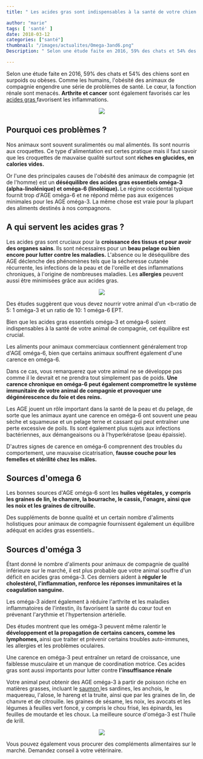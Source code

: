 ```yaml
---
title: " Les acides gras sont indispensables à la santé de votre chien !    "

author: "marie"
tags: [ 'santé' ]
date: 2018-03-12
categories: ["santé"]
thumbnail: "/images/actualites/Omega-3and6.png"
Description: " Selon une étude faite en 2016, 59% des chats et 54% des chiens sont en surpoids ou obèses. Comme les humains, l'obésité des animaux de compagnie engendre une série de problèmes de santé. Le cœur, la fonction rénale sont menacés."

---
```

Selon une étude faite en 2016, 59% des chats et 54% des chiens sont en surpoids ou obèses. Comme les humains, l'obésité des animaux de compagnie engendre une série de problèmes de santé. Le cœur, la fonction rénale sont menacés. <b>Arthrite et cancer</b> sont également favorisés car les <a href="http://thechronicleherald.ca/halifaxcitizen/1552279-is-your-pet-getting-enough-fatty-acids" target="_blank" > acides gras </a>favorisent les inflammations.

<p align="center"><img src="/images/actualites/acidesgras.jpg" class="img-responsive"></p>




## Pourquoi ces problèmes ? ##

Nos animaux sont souvent suralimentés ou mal alimentés.  Ils sont nourris aux croquettes. Ce type d'alimentation est certes pratique mais il faut savoir que les croquettes de mauvaise qualité surtout sont <b>riches en glucides, en calories vides.</b>

Or l'une des principales causes de l'obésité des animaux de compagnie (et de l'homme) est un <b>déséquilibre des acides gras essentiels oméga-3 (alpha-linolénique) et oméga-6 (linoléique). </b> Le régime occidental typique fournit trop d'AGE oméga-6 et ne répond même pas aux exigences minimales pour les AGE oméga-3. La même chose est vraie pour la plupart des aliments destinés à nos compagnons.




## A qui servent les acides gras ? ##

Les acides gras sont cruciaux pour la <b>croissance des tissus et pour avoir des organes sains</b>. Ils sont nécessaires pour un <b>beau pelage ou bien encore pour lutter contre les maladies.</b> L'absence ou le déséquilibre des AGE déclenche des phénomènes tels que la sécheresse cutanée récurrente, les infections de la peau et de l'oreille et des inflammations chroniques,  à l'origine de nombreuses maladies. Les <b>allergies</b> peuvent aussi être minimisées grâce aux acides gras.


<p align="center"><img src="/images/actualites/poilbrillant.jpg" class="img-responsive"></p>


Des études suggèrent que vous devez nourrir votre animal d'un <b<ratio de 5: 1 oméga-3 et un ratio de 10: 1 oméga-6 EPT. </b>

Bien que les acides gras essentiels oméga-3 et oméga-6 soient indispensables à la santé de votre animal de compagnie, cet équilibre est crucial.

Les aliments pour animaux commerciaux contiennent généralement trop d'AGE oméga-6, bien que certains animaux souffrent également d'une carence en oméga-6.

Dans ce cas, vous remarquerez que votre animal ne se développe pas comme il le devrait et ne prendra tout simplement pas de poids. <b>Une carence chronique en oméga-6
peut également compromettre le système immunitaire de votre animal de compagnie et provoquer une dégénérescence du foie et des reins.</b>

 Les AGE jouent un rôle important dans la santé de la peau et du pelage, de sorte que les animaux ayant une carence en oméga-6 ont souvent une peau sèche et squameuse et un pelage terne et cassant qui peut entraîner une perte excessive de poils. Ils sont également plus sujets aux infections bactériennes, aux démangeaisons ou à l'hyperkératose (peau épaissie).

  D'autres signes de carence en oméga-6 comprennent des troubles du comportement, une mauvaise cicatrisation, <b>fausse couche pour les femelles et  stérilité chez les mâles.</b>



<h2> Sources d'omega 6 </h2>

Les bonnes sources d'AGE oméga-6 sont les <b>huiles végétales, y compris les graines de lin, le chanvre, la bourrache, le cassis, l'onagre, ainsi que les noix et les graines de citrouille.</b>

 Des suppléments de bonne qualité et un certain nombre d'aliments holistiques pour animaux de compagnie  fournissent également un équilibre adéquat en acides gras essentiels..



<h2> Sources d'oméga 3 </h2>

Étant donné le nombre d'aliments pour animaux de compagnie de qualité inférieure sur le marché, il est plus probable que votre animal souffre d'un déficit en acides gras oméga-3.
Ces derniers aident à <b>réguler le cholestérol, l'inflammation, renforce les réponses immunitaires et la coagulation sanguine.</b>

 Les oméga-3 aident également à réduire l'arthrite et les maladies inflammatoires de l'intestin, ils favorisent la santé du cœur tout en prévenant l'arythmie et l'hypertension artérielle.

 Des études montrent que les oméga-3 peuvent même ralentir le <b>développement et la propagation de certains cancers, comme les lymphomes, </b>ainsi que traiter et prévenir certains troubles auto-immunes, les allergies et les problèmes oculaires.

 Une carence en oméga-3 peut entraîner un retard de croissance, une faiblesse musculaire et un manque de coordination motrice. Ces acides gras sont aussi importants pour lutter contre <b>l'insuffisance rénale</b>

 Votre animal peut obtenir des AGE oméga-3 à partir de poisson riche en matières grasses, incluant le <a href="https://www.chien-calme.com/aliments/corps_gras/huile_saumon/" target="_blank" > saumon </a>les sardines, les anchois, le maquereau, l'alose, le hareng et la truite, ainsi que par les graines de lin, de chanvre et de citrouille. les graines de sésame, les noix, les avocats et les légumes à feuilles vert foncé, y compris le chou frisé, les épinards, les feuilles de moutarde et les choux. La meilleure source d'oméga-3 est l'huile de krill.


<p align="center"><img src="/images/actualites/Lab-and-Fish.jpg" class="img-responsive"></p>


Vous pouvez également vous procurer des compléments alimentaires sur le marché. Demandez conseil à votre vétérinaire.